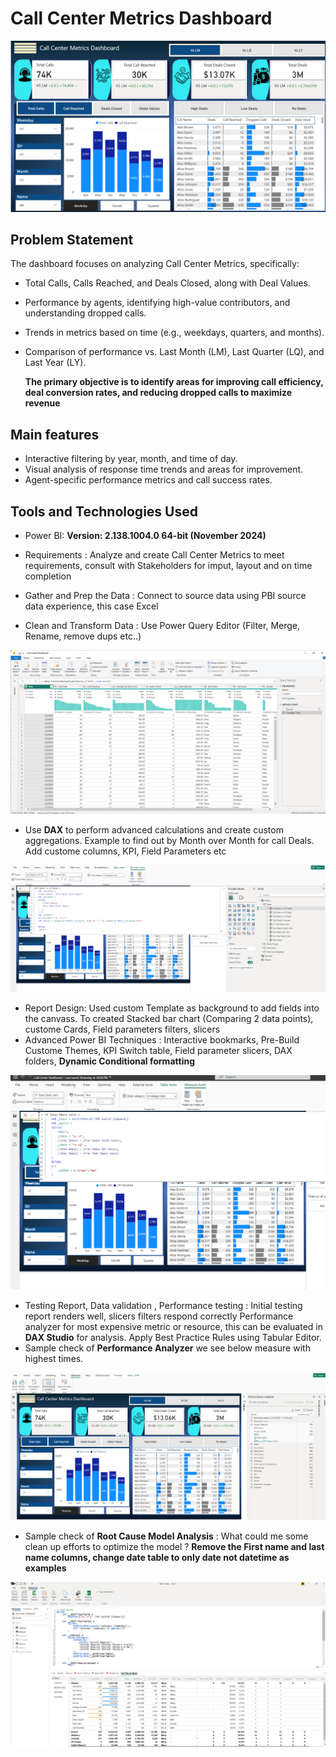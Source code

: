 # Call Center Metrics Dashboard
![](report.png)


## **Problem Statement**

The dashboard focuses on analyzing Call Center Metrics, specifically:
- Total Calls, Calls Reached, and Deals Closed, along with Deal Values.
- Performance by agents, identifying high-value contributors, and understanding dropped calls.
- Trends in metrics based on time (e.g., weekdays, quarters, and months).
- Comparison of performance vs. Last Month (LM), Last Quarter (LQ), and Last Year (LY).
  
   **The primary objective is to identify areas for improving call efficiency, deal conversion rates, and reducing dropped calls to maximize revenue**

## Main features
- Interactive filtering by year, month, and time of day.
- Visual analysis of response time trends and areas for improvement.
- Agent-specific performance metrics and call success rates.

## Tools and Technologies Used
- Power BI:  **Version: 2.138.1004.0 64-bit (November 2024)**

- Requirements : Analyze and create Call Center Metrics to meet requirements, consult with Stakeholders for imput, layout and on time completion
- Gather and Prep the Data : Connect to source data using PBI source data experience, this case Excel
- Clean and Transform Data : Use Power Query Editor (Filter, Merge, Rename, remove dups etc..)
  
![](powerquery.png)

- Use **DAX** to perform advanced calculations and create custom aggregations. Example to find out by Month over Month for call Deals.
  Add custome columns, KPI, Field Parameters etc
  
![](dax.png)

- Report Design: Used custom Template as background to add fields into the canvass. To created Stacked bar chart (Comparing 2 data points), custome Cards, Field parameters
  filters, slicers
- Advanced Power BI Techniques : Interactive bookmarks, Pre-Build Custome Themes, KPI Switch table, Field parameter slicers,
  DAX folders, **Dynamic Conditional formatting** 
  
![](formating.png)

- Testing Report, Data validation , Performance testing : Initial testing report renders well, slicers filters respond correctly
  Performance analyzer for most expensive metric or resource, this can be evaluated in **DAX Studio** for analysis. Apply Best Practice Rules
  using Tabular Editor.
- Sample check of **Performance Analyzer** we see below measure with highest times. 
  
![](analyzer.png)

- Sample check of **Root Cause Model Analysis** : What could me some clean up efforts to optimize the model ? **Remove the First name and last name columns, change date table to
  only date not datetime as examples**
  
![](daxstudio.png)







